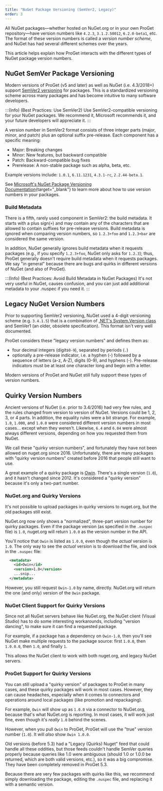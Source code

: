 ```yaml
---
title: "NuGet Package Versioning (SemVer2, Legacy)"
order: 3
---
```


All NuGet packages—whether hosted on NuGet.org or in your own ProGet repository—have version numbers like `4.2.3`, `3.1.2.50012`, `6.2.0-beta1`, etc. The format of these version numbers is called a *version number scheme*, and NuGet has had several different schemes over the years.

This article helps explain how ProGet interacts with the different types of NuGet package version numbers.

## NuGet SemVer Package Versioning

Modern versions of ProGet (v5 and later) as well as NuGet (i.e. 4.3/2018+) support [SemVer2 versioning](https://semver.org/spec/v2.0.0.html) for packages. This is a standardized versioning scheme across many packages and has become intuitive to many software developers.

:::(Info) (Best Practices: Use SemVer2)
Use SemVer2-compatible versioning for your NuGet packages. We recommend it, Microsoft recommends it, and your future developers will appreciate it.
:::

A version number in SemVer2 format consists of three integer parts (major, minor, and patch) plus an optional suffix pre-release. Each component has a specific meaning:
* Major: Breaking changes
* Minor: New features, but backward compatible
* Patch: Backward-compatible bug fixes
* Prerelease: A non-stable package such as alpha, beta, etc.

Example versions include: `1.0.1`, `6.11.1231`, `4.3.1-rc`, `2.2.44-beta.1`.

See [Microsoft's NuGet Package Versioning Documentation](https://docs.microsoft.com/en-us/nuget/concepts/package-versioning){target="_blank"} to learn more about how to use version numbers in your packages.

### Build Metadata

There is a fifth, rarely used component in SemVer2: the build metadata. It starts with a plus sign(`+`) and may contain any of the characters that are allowed to contain suffixes for pre-release versions. Build metadata is ignored when comparing version numbers, so `1.2.3+foo` and `1.2.3+bar` are considered the same version.

In addition, NuGet generally ignores build metadata when it requests packages (e.g., if you specify `1.2.3+foo`, NuGet only asks for `1.2.3`);  thus, ProGet generally doesn't require build metadata when it requests packages. We say "in general" because there are bugs and quirks in different versions of NuGet (and also of ProGet).

:::(Info) (Best Practices: Avoid Build Metadata in NuGet Packages)
It's not very useful in NuGet, causes confusion, and you can just add additional metadata to your .nuspec if you need it.
:::

## Legacy NuGet Version Numbers

Prior to supporting SemVer2 versioning, NuGet used a 4-digit versioning scheme (e.g. `3.4.1.5`) that is a combination of [.NET's System.Version class](https://docs.microsoft.com/en-us/dotnet/api/system.version) and SemVer1 (an older, obsolete specification). This format isn't very well documented.

ProGet considers these "legacy version numbers" and defines them as:
* four decimal integers (digits`0-9`), separated by periods (`.`)
* optionally a pre-release indicator, i.e. a hyphen (-) followed by a sequence of letters (a-z, A-Z), digits (0-9), and hyphens (-). Pre-release indicators must be at least one character long and begin with a letter.

Modern versions of ProGet and NuGet still fully support these types of version numbers.

## Quirky Version Numbers

Ancient versions of NuGet (i.e. prior to 3.4/2016) had very few rules, and the rules changed from version to version of NuGet.  Versions could be 1, 2, 3, or 4 parts. In addition, the equality rules were a bit strange. For example, `1.0`, `1.000`, and `1.0.0` were considered different version numbers in most cases... except when they weren't. Likewise, `6.4` and `6.04` were almost always different versions, depending on how you requested them from NuGet. 

We call these "quirky version numbers", and fortunately they have not been allowed on nuget.org since 2016. Unfortunately, there are many packages with "quirky version numbers" created before 2016 that people still want to use.

A great example of a quirky package is [Owin](https://www.nuget.org/packages/Owin). There's a single version (`1.0`), and it hasn't changed since 2012. It's considered a "quirky version" because it's only a two-part number.

### NuGet.org and Quirky Versions

It's not possible to upload packages in quirky versions to nuget.org, but the old packages still exist.

NuGet.org now only shows a "normalized", three-part version number for quirky packages. Even if the package version (as specified in the `.nuspec` file) is `1.0`, nuget.org will return `1.0.0` as the version number in the API. 

You'll notice that `Owin` is listed as `1.0.0`, even though the *actual* version is `1.0`. The only way to see the *actual* version is to download the file, and look in the `.nuspec` file:

```xml
  <metadata>
    <id>Owin</id>
    <version>1.0</version>
    ...snip...
  </metadata>
```

However, you still request `Owin-1.0` by name, directly. NuGet.org will return the one (and only) version of the `Owin` package.

### NuGet Client Support for Quirky Versions

Since not all NuGet servers behave like NuGet.org, the NuGet client (Visual Studio) has to do some interesting workarounds, including "version dancing", to make sure it can find a requested package.

For example, if a package has a dependency on `Owin-1.0`, then you'll see NuGet make multiple requests to the package source: first `1.0.0`, then `1.0.0.0`, then `1.0`, and finally `1`.

This allows the NuGet client to work with both nuget.org, and legacy NuGet servers.

### ProGet Support for Quirky Versions

You can still upload a "quirky version" of packages to ProGet in many cases, and these quirky packages will work in most cases. However, they can cause headaches, especially when it comes to connectors and operations around local packages (like promotion and repackaging).

For example, `Owin` will show up as `1.0.0` via a connector to NuGet.org, because that's what NuGet.org is reporting. In most cases, it will work just fine, even though it's *really* `1.0` behind the scenes.

However, when you pull `Owin` to ProGet, ProGet will use the "true" version number (`1.0`). It will *also* show `Owin 1.0.0`.

Old versions (before 5.3) had a "Legacy (Quirks) Nuget" feed that could handle all these oddities, but those feeds couldn't handle SemVer queries properly because queries like 1.0 were ambiguous (should 1.0 or 1.0.0 be returned, which are both valid versions, etc.), so it was a big compromise. They have been completely removed in ProGet 5.3.

Because there are very few packages with quirks like this, we recommend simply downloading the package, editing the `.nuspec` file, and replacing it with a semantic version. 